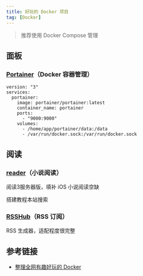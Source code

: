 ```yaml
---
title: 好玩的 Docker 项目
tag: [Docker]
---
```


> 推荐使用 Docker Compose 管理

## 面板

### [Portainer][]（Docker 容器管理）

```
version: "3"
services:
  portainer:
    image: portainer/portainer:latest
    container_name: portainer
    ports:
      - "9000:9000"
    volumes:
      - /home/app/portainer/data:/data
      - /var/run/docker.sock:/var/run/docker.sock
```

## 阅读

### [reader][]（小说阅读）

阅读3服务器版，填补 iOS 小说阅读空缺

搭建教程本站搜索

### [RSSHub][]（RSS 订阅）

RSS 生成器，适配程度很完整

## 参考链接

- [整理全网有趣好玩的 Docker](https://github.com/itgoyo/awesome-docker)

​​<!-- +++++++++ 下面是引用式链接 +++++++++ -->

[Portainer]: https://github.com/portainer/portainer

[reader]: https://github.com/hectorqin/reader

[RSSHub]: https://github.com/DIYgod/RSSHub

[阅读3.0服务器版搭建]: /01_daliy/220820_阅读3.0Web版搭建.html
